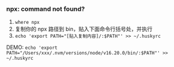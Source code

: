 ### npx: command not found?

1. `where npx`
2. 复制你的 npx 路径到 bin，贴入下面命令行括号处，并执行
3. `echo 'export PATH="[贴入复制内容]/:$PATH"' >> ~/.huskyrc`

DEMO: `echo 'export PATH="/Users/xxx/.nvm/versions/node/v16.20.0/bin/:$PATH"' >> ~/.huskyrc`

